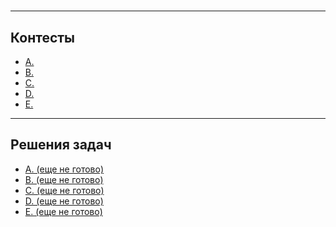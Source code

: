 # []()

---
## Контесты

- [A. ]()
- [B. ]()
- [C. ]()
- [D. ]()
- [E. ]()

---
## Решения задач

- [A. (еще не готово)]()
- [B. (еще не готово)]()
- [C. (еще не готово)]()
- [D. (еще не готово)]()
- [E. (еще не готово)]()
